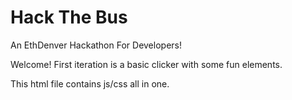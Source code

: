 # Hack The Bus
An EthDenver Hackathon For Developers!

Welcome! First iteration is a basic clicker with some fun elements.

This html file contains js/css all in one.

